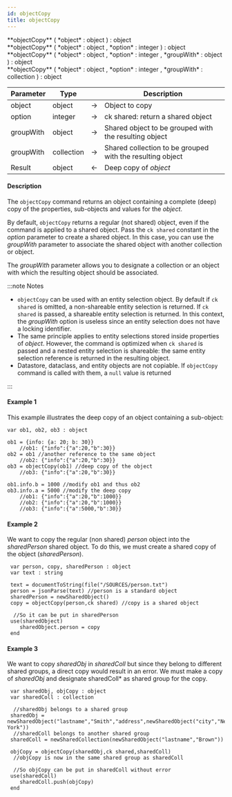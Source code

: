 ```yaml
---
id: objectCopy
title: objectCopy
---
```


<!-- REF #_command_.objectCopy.Syntax -->**objectCopy** ( *object* : object ) : object<br/>**objectCopy** ( *object* : object , *option* : integer ) : object<br/>**objectCopy** ( *object* : object , *option* : integer , *groupWith* : object ) : object<br/>**objectCopy** ( *object* : object , *option* : integer , *groupWith* : collection ) : object<!-- END REF -->


<!-- REF #_command_.objectCopy.Params -->
|Parameter|Type||Description|
|---------|--- |:---:|------|
|object|object|->|Object to copy|
|option |integer|->|ck shared: return a shared object|
|groupWith|object|->|Shared object to be grouped with the resulting object|
|groupWith|collection|->|Shared collection to be grouped with the resulting object|
|Result|object|<-|Deep copy of *object*|
<!-- END REF -->

#### Description

The `objectCopy` command <!-- REF #_command_.objectCopy.Summary -->returns an object containing a complete (deep) copy of the properties, sub-objects and values for the *object*<!-- END REF -->.

By default, `objectCopy` returns a regular (not shared) object, even if the command is applied to a shared object. Pass the `ck shared` constant in the *option* parameter to create a shared object. In this case, you can use the *groupWith* parameter to associate the shared object with another collection or object.

The *groupWith* parameter allows you to designate a collection or an object with which the resulting object should be associated.

:::note Notes

- `objectCopy` can be used with an entity selection object. By default if `ck shared` is omitted, a non-shareable entity selection is returned. If `ck shared` is passed, a shareable entity selection is returned. In this context, the *groupWith* option is useless since an entity selection does not have a locking identifier.
- The same principle applies to entity selections stored inside properties of *object*. However, the command is optimized when `ck shared` is passed and a nested entity selection is shareable: the same entity selection reference is returned in the resulting object.
- Datastore, dataclass, and entity objects are not copiable. If `objectCopy` command is called with them, a `null` value is returned

:::


#### Example 1

This example illustrates the deep copy of an object containing a sub-object:

```qs
var ob1, ob2, ob3 : object

ob1 = {info: {a: 20; b: 30}}  
	//ob1: {"info":{"a":20,"b":30}}
ob2 = ob1 //another reference to the same object
	//ob2: {"info":{"a":20,"b":30}}
ob3 = objectCopy(ob1) //deep copy of the object
	//ob3: {"info":{"a":20,"b":30}}

ob1.info.b = 1000 //modify ob1 and thus ob2
ob3.info.a = 5000 //modify the deep copy
	//ob1: {"info":{"a":20,"b":1000}}
	//ob2: {"info":{"a":20,"b":1000}}
	//ob3: {"info":{"a":5000,"b":30}}

```


#### Example 2

We want to copy the regular (non shared) *person* object into the *sharedPerson* shared object. To do this, we must create a shared copy of the object (*sharedPerson*).


```qs
 var person, copy, sharedPerson : object
 var text : string

 text = documentToString(file("/SOURCES/person.txt")
 person = jsonParse(text) //person is a standard object
 sharedPerson = newSharedObject()
 copy = objectCopy(person,ck shared) //copy is a shared object

  //So it can be put in sharedPerson
 use(sharedObject)
    sharedObject.person = copy
 end

```

#### Example 3

We want to copy *sharedObj* in *sharedColl* but since they belong to different shared groups, a direct copy would result in an error. We must make a copy of *sharedObj* and designate sharedColl* as shared group for the copy.

```qs
 var sharedObj, objCopy : object
 var sharedColl : collection

  //sharedObj belongs to a shared group
 sharedObj = newSharedObject("lastname","Smith","address",newSharedObject("city","New York"))
  //sharedColl belongs to another shared group
 sharedColl = newSharedCollection(newSharedObject("lastname","Brown"))

 objCopy = objectCopy(sharedObj,ck shared,sharedColl)
  //objCopy is now in the same shared group as sharedColl

  //So objCopy can be put in sharedColl without error
 use(sharedColl)
    sharedColl.push(objCopy)
 end
```
